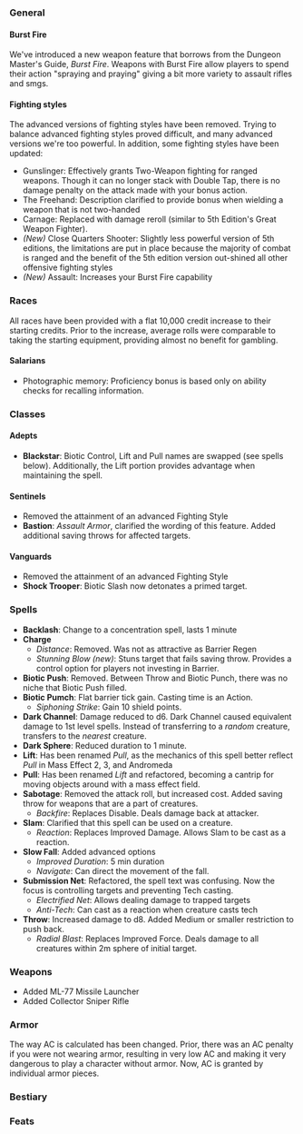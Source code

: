 ### General
#### Burst Fire
We've introduced a new weapon feature that borrows from the Dungeon Master's Guide, _Burst Fire_. Weapons with Burst Fire allow players to spend their action
"spraying and praying" giving a bit more variety to assault rifles and smgs.

#### Fighting styles
The advanced versions of fighting styles have been removed. Trying to balance advanced fighting styles proved difficult,
and many advanced versions we're too powerful. In addition, some fighting styles have been updated:
* Gunslinger: Effectively grants Two-Weapon fighting for ranged weapons. Though it can no longer stack with Double Tap, there is no damage penalty on the attack
made with your bonus action.
* The Freehand: Description clarified to provide bonus when wielding a weapon that is not two-handed
* Carnage: Replaced with damage reroll (similar to 5th Edition's Great Weapon Fighter).
* _(New)_ Close Quarters Shooter: Slightly less powerful version of 5th editions, the limitations are put in place because the majority of combat is ranged and the
benefit of the 5th edition version out-shined all other offensive fighting styles
* _(New)_ Assault: Increases your Burst Fire capability


### Races
All races have been provided with a flat 10,000 credit increase to their starting credits. Prior to the increase, average rolls were comparable to taking the starting equipment,
providing almost no benefit for gambling.

#### Salarians
* Photographic memory: Proficiency bonus is based only on ability checks for recalling information.


### Classes

#### Adepts
* __Blackstar__: Biotic Control, Lift and Pull names are swapped (see spells below). Additionally, the Lift portion provides advantage when maintaining the spell.

#### Sentinels
* Removed the attainment of an advanced Fighting Style
* __Bastion__: _Assault Armor_, clarified the wording of this feature. Added additional saving throws for affected targets.

#### Vanguards
* Removed the attainment of an advanced Fighting Style
* __Shock Trooper__: Biotic Slash now detonates a primed target.

### Spells
* __Backlash__: Change to a concentration spell, lasts 1 minute
* __Charge__
  * _Distance_: Removed. Was not as attractive as Barrier Regen
  * _Stunning Blow (new)_: Stuns target that fails saving throw. Provides a control option for players not investing in Barrier.
* __Biotic Push__: Removed. Between Throw and Biotic Punch, there was no niche that Biotic Push filled.
* __Biotic Pumch__: Flat barrier tick gain. Casting time is an Action.
  * _Siphoning Strike_: Gain 10 shield points.
* __Dark Channel__: Damage reduced to d6. Dark Channel caused equivalent damage to 1st level spells. Instead of transferring to a _random_ creature,
transfers to the _nearest_ creature.
* __Dark Sphere__: Reduced duration to 1 minute.
* __Lift__: Has been renamed _Pull_, as the mechanics of this spell better reflect _Pull_ in Mass Effect 2, 3, and Andromeda
* __Pull__: Has been renamed _Lift_ and refactored, becoming a cantrip for moving objects around with a mass effect field.
* __Sabotage__: Removed the attack roll, but increased cost. Added saving throw for weapons that are a part of creatures.
  * _Backfire_: Replaces Disable. Deals damage back at attacker.
* __Slam__: Clarified that this spell can be used on a creature.
  * _Reaction_: Replaces Improved Damage. Allows Slam to be cast as a reaction.
* __Slow Fall__: Added advanced options
  * _Improved Duration_: 5 min duration
  * _Navigate_: Can direct the movement of the fall.
* __Submission Net__: Refactored, the spell text was confusing. Now the focus is controlling targets and preventing Tech casting.
  * _Electrified Net_: Allows dealing damage to trapped targets
  * _Anti-Tech_: Can cast as a reaction when creature casts tech
* __Throw__: Increased damage to d8. Added Medium or smaller restriction to push back.
  * _Radial Blast_: Replaces Improved Force. Deals damage to all creatures within 2m sphere of initial target.

### Weapons
* Added ML-77 Missile Launcher
* Added Collector Sniper Rifle

### Armor
The way AC is calculated has been changed. Prior, there was an AC penalty if you were not wearing armor, resulting in very low AC and
making it very dangerous to play a character without armor. Now, AC is granted by individual armor pieces.

### Bestiary


### Feats